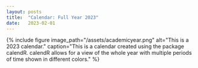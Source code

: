 ```yaml
---
layout: posts
title:  "Calendar: Full Year 2023"
date:   2023-02-01
---
```


{% include figure image_path="/assets/academicyear.png" alt="This is a 2023 calendar." caption="This is a calendar created using the package calendR. calendR allows for a view of the whole year with multiple periods of time shown in different colors." %}
